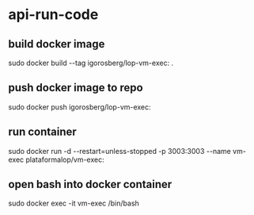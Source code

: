 # api-run-code

## build docker image

sudo docker build --tag igorosberg/lop-vm-exec:<version> .

## push docker image to repo

sudo docker push igorosberg/lop-vm-exec:<version>

## run container

sudo docker run -d --restart=unless-stopped -p 3003:3003 --name vm-exec plataformalop/vm-exec:<version>

## open bash into docker container

sudo docker exec -it vm-exec /bin/bash
